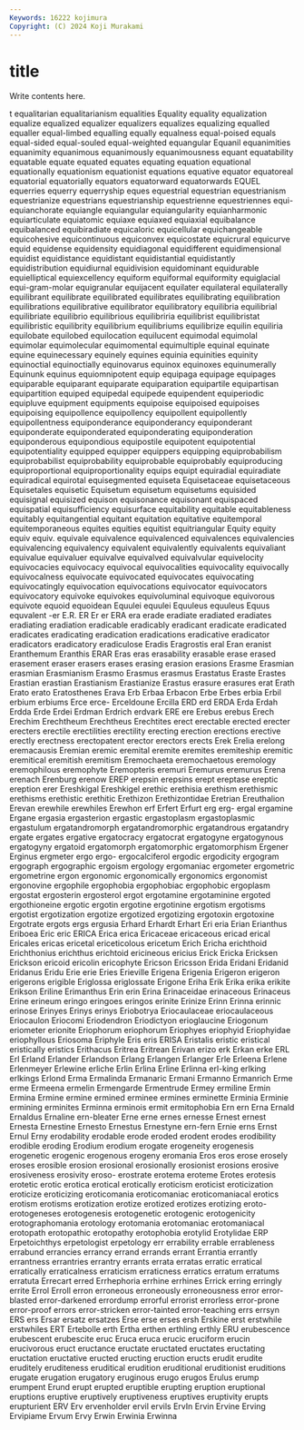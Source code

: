 ```yaml
---
Keywords: 16222 kojimura
Copyright: (C) 2024 Koji Murakami
---
```


# title

Write contents here.



t equalitarian equalitarianism equalities Equality equality
equalization equalize equalized equalizer equalizers equalizes equalizing equalled equaller equal-limbed
equalling equally equalness equal-poised equals equal-sided equal-souled equal-weighted equangular Equanil
equanimities equanimity equanimous equanimously equanimousness equant equatability equatable equate equated
equates equating equation equational equationally equationism equationist equations equative equator
equatoreal equatorial equatorially equators equatorward equatorwards EQUEL equerries equerry equerryship
eques equestrial equestrian equestrianism equestrianize equestrians equestrianship equestrienne equestriennes equi-
equianchorate equiangle equiangular equiangularity equianharmonic equiarticulate equiatomic equiaxe equiaxed equiaxial
equibalance equibalanced equibiradiate equicaloric equicellular equichangeable equicohesive equicontinuous equiconvex equicostate
equicrural equicurve equid equidense equidensity equidiagonal equidifferent equidimensional equidist equidistance
equidistant equidistantial equidistantly equidistribution equidiurnal equidivision equidominant equidurable equielliptical equiexcellency
equiform equiformal equiformity equiglacial equi-gram-molar equigranular equijacent equilater equilateral equilaterally
equilibrant equilibrate equilibrated equilibrates equilibrating equilibration equilibrations equilibrative equilibrator equilibratory
equilibria equilibrial equilibriate equilibrio equilibrious equilibriria equilibrist equilibristat equilibristic equilibrity
equilibrium equilibriums equilibrize equilin equiliria equilobate equilobed equilocation equilucent equimodal
equimolal equimolar equimolecular equimomental equimultiple equinal equinate equine equinecessary equinely
equines equinia equinities equinity equinoctial equinoctially equinovarus equinox equinoxes equinumerally
Equinunk equinus equiomnipotent equip equipaga equipage equipages equiparable equiparant equiparate
equiparation equipartile equipartisan equipartition equiped equipedal equipede equipendent equiperiodic equipluve
equipment equipments equipoise equipoised equipoises equipoising equipollence equipollency equipollent equipollently
equipollentness equiponderance equiponderancy equiponderant equiponderate equiponderated equiponderating equiponderation equiponderous equipondious
equipostile equipotent equipotential equipotentiality equipped equipper equippers equipping equiprobabilism equiprobabilist
equiprobability equiprobable equiprobably equiproducing equiproportional equiproportionality equips equipt equiradial equiradiate
equiradical equirotal equisegmented equiseta Equisetaceae equisetaceous Equisetales equisetic Equisetum equisetum
equisetums equisided equisignal equisized equison equisonance equisonant equispaced equispatial equisufficiency
equisurface equitability equitable equitableness equitably equitangential equitant equitation equitative equitemporal
equitemporaneous equites equities equitist equitriangular Equity equity equiv equiv. equivale
equivalence equivalenced equivalences equivalencies equivalencing equivalency equivalent equivalently equivalents equivaliant
equivalue equivaluer equivalve equivalved equivalvular equivelocity equivocacies equivocacy equivocal equivocalities
equivocality equivocally equivocalness equivocate equivocated equivocates equivocating equivocatingly equivocation equivocations
equivocator equivocators equivocatory equivoke equivokes equivoluminal equivoque equivorous equivote equoid
equoidean Equulei equulei Equuleus equuleus Equus equvalent -er E.R. ER
Er er ERA era erade eradiate eradiated eradiates eradiating eradiation
eradicable eradicably eradicant eradicate eradicated eradicates eradicating eradication eradications eradicative
eradicator eradicators eradicatory eradiculose Eradis Eragrostis eral Eran eranist Eranthemum
Eranthis ERAR Eras eras erasability erasable erase erased erasement eraser
erasers erases erasing erasion erasions Erasme Erasmian erasmian Erasmianism Erasmo
Erasmus erasmus Erastatus Eraste Erastes Erastian erastian Erastianism Erastianize Erastus
erasure erasures erat Erath Erato erato Eratosthenes Erava Erb Erbaa
Erbacon Erbe Erbes erbia Erbil erbium erbiums Erce erce- Erceldoune
Ercilla ERD erd ERDA Erda Erdah Erdda Erde Erdei Erdman
Erdrich erdvark ERE ere Erebus erebus Erech Erechim Erechtheum Erechtheus
Erechtites erect erectable erected erecter erecters erectile erectilities erectility erecting
erection erections erective erectly erectness erectopatent erector erectors erects Erek
Erelia erelong eremacausis Eremian eremic eremital eremite eremites eremiteship eremitic
eremitical eremitish eremitism Eremochaeta eremochaetous eremology eremophilous eremophyte Eremopteris eremuri
Eremurus eremurus Erena erenach Erenburg erenow EREP erepsin erepsins erept
ereptase ereptic ereption erer Ereshkigal Ereshkigel erethic erethisia erethism erethismic
erethisms erethistic erethitic Erethizon Erethizontidae Eretrian Ereuthalion Erevan erewhile erewhiles
Erewhon erf Erfert Erfurt erg erg- ergal ergamine Ergane ergasia
ergasterion ergastic ergastoplasm ergastoplasmic ergastulum ergatandromorph ergatandromorphic ergatandrous ergatandry ergate
ergates ergative ergatocracy ergatocrat ergatogyne ergatogynous ergatogyny ergatoid ergatomorph ergatomorphic
ergatomorphism Ergener Erginus ergmeter ergo ergo- ergocalciferol ergodic ergodicity ergogram
ergograph ergographic ergoism ergology ergomaniac ergometer ergometric ergometrine ergon ergonomic
ergonomically ergonomics ergonomist ergonovine ergophile ergophobia ergophobiac ergophobic ergoplasm ergostat
ergosterin ergosterol ergot ergotamine ergotaminine ergoted ergothioneine ergotic ergotin ergotine
ergotinine ergotism ergotisms ergotist ergotization ergotize ergotized ergotizing ergotoxin ergotoxine
Ergotrate ergots ergs ergusia Erhard Erhardt Erhart Eri eria Erian
Erianthus Eriboea Eric eric ERICA Erica erica Ericaceae ericaceous ericad
erical Ericales ericas ericetal ericeticolous ericetum Erich Ericha erichthoid Erichthonius
erichthus erichtoid ericineous ericius Erick Ericka Ericksen Erickson ericoid ericolin
ericophyte Ericson Ericsson Erida Eridani Eridanid Eridanus Eridu Erie erie
Eries Erieville Erigena Erigenia Erigeron erigeron erigerons erigible Eriglossa eriglossate
Erigone Eriha Erik Erika erika erikite Erikson Eriline Erimanthus Erin
erin Erina Erinaceidae erinaceous Erinaceus Erine erineum eringo eringoes eringos
erinite Erinize Erinn Erinna erinnic erinose Erinyes Erinys erinys Eriobotrya
Eriocaulaceae eriocaulaceous Eriocaulon Eriocomi Eriodendron Eriodictyon erioglaucine Eriogonum eriometer erionite
Eriophorum eriophorum Eriophyes eriophyid Eriophyidae eriophyllous Eriosoma Eriphyle Eris eris
ERISA Eristalis eristic eristical eristically eristics Erithacus Eritrea Eritrean Erivan
erizo erk Erkan erke ERL Erl Erland Erlander Erlandson Erlang
Erlangen Erlanger Erle Erleena Erlene Erlenmeyer Erlewine erliche Erlin Erlina
Erline Erlinna erl-king erlking erlkings Erlond Erma Ermalinda Ermanaric Ermani
Ermanno Ermanrich Erme erme Ermeena ermelin Ermengarde Ermentrude Ermey ermiline
Ermin Ermina Ermine ermine ermined erminee ermines erminette Erminia Erminie
ermining erminites Erminna erminois ermit ermitophobia Ern ern Erna Ernald
Ernaldus Ernaline ern-bleater Erne erne ernes ernesse Ernest ernest Ernesta
Ernestine Ernesto Ernestus Ernestyne ern-fern Ernie erns Ernst Ernul Erny
erodability erodable erode eroded erodent erodes erodibility erodible eroding Erodium
erodium erogate erogeneity erogenesis erogenetic erogenic erogenous erogeny eromania Eros
eros erose erosely eroses erosible erosion erosional erosionally erosionist erosions
erosive erosiveness erosivity eroso- erostrate erotema eroteme Erotes erotesis erotetic
erotic erotica erotical erotically eroticism eroticist eroticization eroticize eroticizing eroticomania
eroticomaniac eroticomaniacal erotics erotism erotisms erotization erotize erotized erotizes erotizing
eroto- erotogeneses erotogenesis erotogenetic erotogenic erotogenicity erotographomania erotology erotomania erotomaniac
erotomaniacal erotopath erotopathic erotopathy erotophobia erotylid Erotylidae ERP Erpetoichthys erpetologist
erpetology err errability errable errableness errabund errancies errancy errand errands
errant Errantia errantly errantness errantries errantry errants errata erratas erratic
erratical erratically erraticalness erraticism erraticness erratics erratum erratums erratuta Errecart
erred Errhephoria errhine errhines Errick erring erringly errite Errol Erroll
erron erroneous erroneously erroneousness error error-blasted error-darkened errordump errorful errorist
errorless error-prone error-proof errors error-stricken error-tainted error-teaching errs errsyn ERS
ers Ersar ersatz ersatzes Erse erse erses ersh Erskine erst
erstwhile erstwhiles ERT Ertebolle erth Ertha erthen erthling erthly ERU
erubescence erubescent erubescite eruc Eruca eruca erucic eruciform erucin erucivorous
eruct eructance eructate eructated eructates eructating eructation eructative eructed eructing
eruction eructs erudit erudite eruditely eruditeness eruditical erudition eruditional eruditionist
eruditions erugate erugation erugatory eruginous erugo erugos Erulus erump erumpent
Erund erupt erupted eruptible erupting eruption eruptional eruptions eruptive eruptively
eruptiveness eruptives eruptivity erupts erupturient ERV Erv ervenholder ervil ervils
ErvIn Ervin Ervine Erving Ervipiame Ervum Ervy Erwin Erwinia Erwinna
